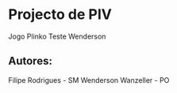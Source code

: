 # Projecto de PIV

Jogo Plinko
Teste Wenderson

## Autores:

Filipe Rodrigues - SM
Wenderson Wanzeller - PO
